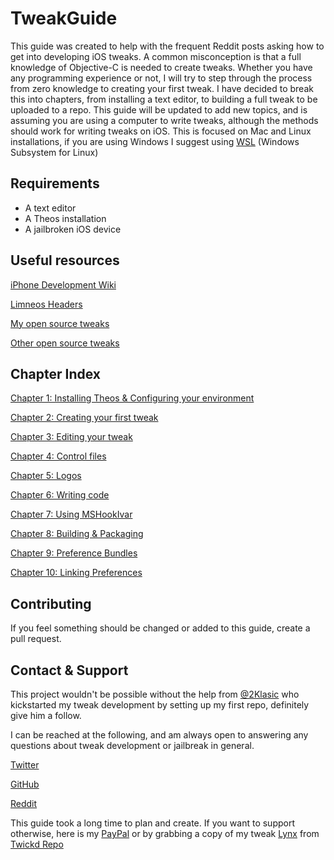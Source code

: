 # TweakGuide

This guide was created to help with the frequent Reddit posts asking how to get into developing iOS tweaks. A common misconception is that a full knowledge of Objective-C is needed to create tweaks. Whether you have any programming experience or not, I will try to step through the process from zero knowledge to creating your first tweak. I have decided to break this into chapters, from installing a text editor, to building a full tweak to be uploaded to a repo. This guide will be updated to add new topics, and is assuming you are using a computer to write tweaks, although the methods should work for writing tweaks on iOS. This is focused on Mac and Linux installations, if you are using Windows I suggest using [WSL](https://docs.microsoft.com/en-us/windows/wsl/install-win10) (Windows Subsystem for Linux)

## Requirements

* A text editor
* A Theos installation
* A jailbroken iOS device

## Useful resources

[iPhone Development Wiki](https://iphonedevwiki.net/index.php/Main_Page)

[Limneos Headers](https://developer.limneos.net)

[My open source tweaks](https://github.com/MTACS)

[Other open source tweaks](https://iphonedevwiki.net/index.php/Open_Source_Projects)

## Chapter Index

[Chapter 1: Installing Theos & Configuring your environment](https://github.com/MTACS/TweakGuide/blob/master/chapters/1.md)

[Chapter 2: Creating your first tweak](https://github.com/MTACS/TweakGuide/blob/master/chapters/2.md)

[Chapter 3: Editing your tweak](https://github.com/MTACS/TweakGuide/blob/master/chapters/3.md)

[Chapter 4: Control files](https://github.com/MTACS/TweakGuide/blob/master/chapters/4.md)

[Chapter 5: Logos](https://github.com/MTACS/TweakGuide/blob/master/chapters/6.md)

[Chapter 6: Writing code](https://github.com/MTACS/TweakGuide/blob/master/chapters/6.md)

[Chapter 7: Using MSHookIvar](https://github.com/MTACS/TweakGuide/blob/master/chapters/7.md)

[Chapter 8: Building & Packaging](https://github.com/MTACS/TweakGuide/blob/master/chapters/8.md)

[Chapter 9: Preference Bundles](https://github.com/MTACS/TweakGuide/blob/master/chapters/9.md)

[Chapter 10: Linking Preferences](https://github.com/MTACS/TweakGuide/blob/master/chapters/10.md)

## Contributing

If you feel something should be changed or added to this guide, create a pull request. 

## Contact & Support

This project wouldn't be possible without the help from [@2Klasic](https://twitter.com/2Klasic) who kickstarted my tweak development by setting up my first repo, definitely give him a follow.

I can be reached at the following, and am always open to answering any questions about tweak development or jailbreak in general.

[Twitter](https://twitter.com/mtac8)

[GitHub](https://github.com/MTACS)

[Reddit](https://reddit.com/u/-MTAC-)

This guide took a long time to plan and create. If you want to support otherwise, here is my [PayPal](https://paypal.me/mtac) or by grabbing a copy of my tweak [Lynx](https://repo.twickd.com/package/com.twickd.mtac.lynx) from [Twickd Repo](https://repo.twickd.com)
